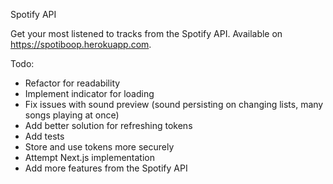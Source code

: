 Spotify API

Get your most listened to tracks from the Spotify API.
Available on https://spotiboop.herokuapp.com. 

Todo:
- Refactor for readability
- Implement indicator for loading
- Fix issues with sound preview (sound persisting on changing lists, many songs playing at once)
- Add better solution for refreshing tokens
- Add tests
- Store and use tokens more securely
- Attempt Next.js implementation
- Add more features from the Spotify API
